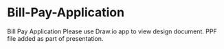 # Bill-Pay-Application
 Bill Pay Application
Please use Draw.io app to view design document.
PPF file added as part of presentation. 
